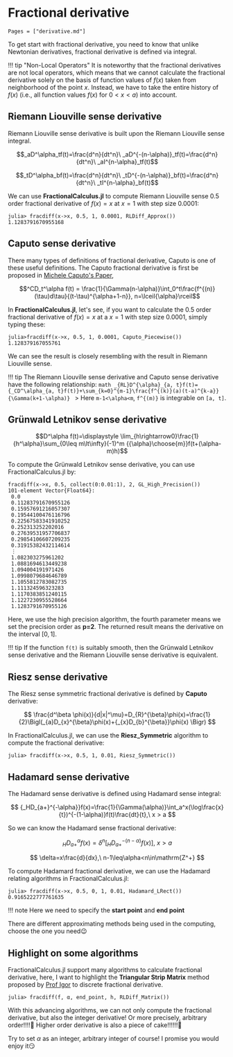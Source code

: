 # Fractional derivative

```@contents
Pages = ["derivative.md"]
```

To get start with fractional derivative, you need to know that unlike Newtonian derivatives, fractional derivative is defined via integral.

!!! tip "Non-Local Operators"
	It is noteworthy that the fractional derivatives are not local operators, which means that we cannot calculate the fractional derivative solely on the basis of function values of $f(x)$ taken from neighborhood of the point $x$. Instead, we have to take the entire history of $f(x)$ (i.e., all function values $f(x)$ for $0<x<a$) into account.

## Riemann Liouville sense derivative

Riemann Liouville sense derivative is built upon the Riemann Liouville sense integral.

```math
_aD^\alpha_tf(t)=\frac{d^n}{dt^n}\ _aD^{-(n-\alpha)}_tf(t)=\frac{d^n}{dt^n}\ _aI^{n-\alpha}_tf(t)
```

```math
_tD^\alpha_bf(t)=\frac{d^n}{dt^n}\ _tD^{-(n-\alpha)}_bf(t)=\frac{d^n}{dt^n}\ _tI^{n-\alpha}_bf(t)
```

We can use **FractionalCalculus.jl** to compute Riemann Liouville sense $0.5$ order fractional derivative of $f(x)=x$ at $x=1$ with step size $0.0001$:

```julia-repl
julia> fracdiff(x->x, 0.5, 1, 0.0001, RLDiff_Approx())
1.1283791670955168
```

## Caputo sense derivative

There many types of definitions of fractional derivative, Caputo is one of these useful definitions. The Caputo fractional derivative is first be proposed in [Michele Caputo's Paper](https://doi.org/10.1111/j.1365-246X.1967.tb02303.x), 

```math
^CD_t^\alpha f(t) = \frac{1}{\Gamma(n-\alpha)}\int_0^t\frac{f^{(n)}(\tau)d\tau}{(t-\tau)^{\alpha+1-n}}, n=\lceil{\alpha}\rceil
```

In **FractionalCalculus.jl**, let's see, if you want to calculate the $0.5$ order fractional derivative of $f(x)=x$ at a $x=1$ with step size $0.0001$, simply typing these:


```julia-repl
julia>fracdiff(x->x, 0.5, 1, 0.0001, Caputo_Piecewise())
1.128379167055761
```

We can see the result is closely resembling with the result in Riemann Liouville sense.

!!! tip
	The Riemann Liouville sense derivative and Caputo sense derivative have the following relationship:
	```math
	_{RL}D^{\alpha}_{a, t}f(t)={_CD^\alpha_{a, t}f(t)}+\sum_{k=0}^{m-1}\frac{f^{(k)}(a)(t-a)^{k-a}}{\Gamma(k+1-\alpha)}
	```
	> Here ``m-1<\alpha<m``, ``f^{(m)}`` is integrable on ``[a, t]``.

## Grünwald Letnikov sense derivative

```math
D^\alpha f(t)=\displaystyle \lim_{h\rightarrow0}\frac{1}{h^\alpha}\sum_{0\leq m\lt\infty}(-1)^m {{\alpha}\choose{m}}f(t+(\alpha-m)h)
```

To compute the Grünwald Letnikov sense derivative, you can use FractionalCalculus.jl by:

```julia-repl
fracdiff(x->x, 0.5, collect(0:0.01:1), 2, GL_High_Precision())
101-element Vector{Float64}:
 0.0
 0.11283791670955126
 0.15957691216057307
 0.19544100476116796
 0.22567583341910252
 0.252313252202016
 0.27639531957706837
 0.29854106607209235
 0.31915382432114614
 ⋮
 1.082303275961202
 1.0881694613449238
 1.094004191971426
 1.0998079684646789
 1.1055812783082735
 1.111324596323283
 1.1170383851240115
 1.1227230955528664
 1.1283791670955126
```

Here, we use the high precision algorithm, the fourth parameter means we set the precision order as **p=2**. The returned result means the derivative on the interval $[0, 1]$.

!!! tip
	If the function ``f(t)`` is suitably smooth, then the Grünwald Letnikov sense derivative and the Riemann Liouville sense derivative is equivalent.

## Riesz sense derivative

The Riesz sense symmetric fractional derivative is defined by **Caputo** derivative:

```math

\frac{d^\beta \phi(x)}{d|x|^\mu}=D_{R}^{\beta}\phi(x)=\frac{1}{2}\Bigl(_{a}D_{x}^{\beta}\phi(x)+{_{x}D_{b}^{\beta}}\phi(x)
 \Bigr)

```

In FractionalCalculus.jl, we can use the **Riesz_Symmetric** algorithm to compute the fractional derivative:

```julia-repl
julia> fracdiff(x->x, 0.5, 1, 0.01, Riesz_Symmetric())
```

## Hadamard sense derivative

The Hadamard sense derivative is defined using Hadamard sense integral:

```math

{_HD_{a+}^{-\alpha}}f(x)=\frac{1}{\Gamma(\alpha)}\int_a^x(\log\frac{x}{t})^{-(1-\alpha)}f(t)\frac{dt}{t},\ x > a

```

So we can know the Hadamard sense fractional derivative:

```math

{_HD_{a+}^\alpha}f(x)=\delta^n[{_HD_{a+}^{-(n-\alpha)}f(x)}],\ x>a

```

```math

\delta=x\frac{d}{dx},\ n-1\leq\alpha<n\in\mathrm{Z^+}

```

To compute Hadamard fractional derivative, we can use the Hadamard relating algorithms in FractionalCalculus.jl:

```julia-repl
julia> fracdiff(x->x, 0.5, 0, 1, 0.01, Hadamard_LRect())
0.9165222777761635
```

!!! note
	Here we need to specify the **start point** and **end point**

There are different approximating methods being used in the computing, choose the one you need😉

## Highlight on some algorithms

FractionalCalculus.jl support many algorithms to calculate fractional derivative, here, I want to highlight the **Triangular Strip Matrix** method proposed by [Prof Igor](http://people.tuke.sk/igor.podlubny/index.html) to discrete fractional derivative.

```julia-repl
julia> fracdiff(f, α, end_point, h, RLDiff_Matrix())
```

With this advancing algorithms, we can not only compute the fractional derivative, but also the integer derivative! Or more precisely, arbitrary order!!!!🙌 Higher order derivative is also a piece of cake!!!!!!🎉

Try to set $\alpha$ as an integer, arbitrary integer of course! I promise you would enjoy it😏